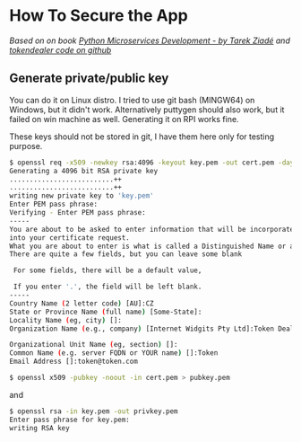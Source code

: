 # How To Secure the App

*Based on on book
[Python Microservices Development - by Tarek Ziadé](https://www.safaribooksonline.com/library/view/python-microservices-development/9781785881114/) and [tokendealer code on github](https://github.com/Runnerly/tokendealer/tree/master/runnerly/tokendealer)*

## Generate private/public key

You can do it on Linux distro. I tried to use git bash (MINGW64) on Windows, but it didn't work. Alternatively puttygen should also work, but it failed on win machine as well. Generating it on RPI works fine.

These keys should not be stored in git, I have them here only for testing purpose.

``` bash
$ openssl req -x509 -newkey rsa:4096 -keyout key.pem -out cert.pem -days 365
Generating a 4096 bit RSA private key
..........................++
..........................++
writing new private key to 'key.pem'
Enter PEM pass phrase:
Verifying - Enter PEM pass phrase:
-----
You are about to be asked to enter information that will be incorporated
into your certificate request.
What you are about to enter is what is called a Distinguished Name or a DN.
There are quite a few fields, but you can leave some blank

 For some fields, there will be a default value,

 If you enter '.', the field will be left blank.
-----
Country Name (2 letter code) [AU]:CZ
State or Province Name (full name) [Some-State]:
Locality Name (eg, city) []:
Organization Name (e.g., company) [Internet Widgits Pty Ltd]:Token Dealer

Organizational Unit Name (eg, section) []:
Common Name (e.g. server FQDN or YOUR name) []:Token
Email Address []:token@token.com

$ openssl x509 -pubkey -noout -in cert.pem > pubkey.pem
```

and

``` bash
$ openssl rsa -in key.pem -out privkey.pem
Enter pass phrase for key.pem:
writing RSA key
```